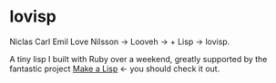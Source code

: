 # lovisp

Niclas Carl Emil Love Nilsson -> Looveh -> + Lisp -> lovisp.

A tiny lisp I built with Ruby over a weekend, greatly supported by the fantastic project [Make a Lisp](https://github.com/kanaka/mal) <- you should check it out.
